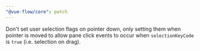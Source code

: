 ```yaml
---
"@vue-flow/core": patch
---
```


Don't set user selection flags on pointer down, only setting them when pointer is moved to allow pane click events to occur when `selectionKeyCode` is `true` (i.e. selection on drag).
